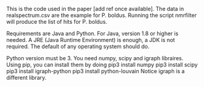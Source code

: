 This is the code used in the paper [add ref once available]. The data in realspectrum.csv are the example for P. boldus. Running the script nmrfilter will produce the list of hits for P. boldus.
 
Requirements are Java and Python. For Java, version 1.8 or higher is needed. A JRE (Java Runtime Environment) is enough, a JDK is not required. The default of any operating system should do.
 
Python version must be 3. You need numpy, scipy and igraph libraires. Using pip, you can install them by doing
pip3 install numpy
pip3 install scipy
pip3 install igraph-python
pip3 install python-louvain
Notice igraph is a different library.